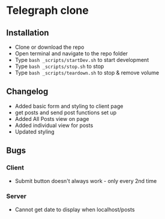 # Telegraph clone

## Installation
- Clone or download the repo
- Open terminal and navigate to the repo folder 
- Type `bash _scripts/startDev.sh` to start development
- Type `bash _scripts/stop.sh` to stop
- Type `bash _scripts/teardown.sh` to stop & remove volume

## Changelog
- Added basic form and styling to client page
- get posts and send post functions set up
- Added All Posts view on page
- Added individual view for posts
- Updated styling


## Bugs
### Client
- Submit button doesn't always work - only every 2nd time

### Server
- Cannot get date to display when localhost/posts